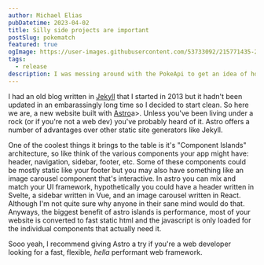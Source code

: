```yaml
---
author: Michael Elias
pubDatetime: 2023-04-02
title: Silly side projects are important
postSlug: pokematch
featured: true
ogImage: https://user-images.githubusercontent.com/53733092/215771435-25408246-2309-4f8b-a781-1f3d93bdf0ec.png
tags:
  - release
description: I was messing around with the PokeApi to get an idea of how tanstack-query works
---
```


I had an old blog written in [Jekyll](https://jekyllrb.com/) that I started in 2013 but it hadn't been updated in an embarassingly long time so I decided to start clean. So here we are, a new website built with [Astro](https://astro.build/)a>. Unless you've been living under a rock (or if you're not a web dev) you've probably heard of it. Astro offers a number of advantages over other static site generators like Jekyll.

One of the coolest things it brings to the table is it's "Component Islands" architecture, so like think of the various components your app might have: header, navigation, sidebar, footer, etc. Some of these components could be mostly static like your footer but you may also have something like an image carousel component that's interactive. In astro you can mix and match your UI framework, hypothetically you could have a header written in Svelte, a sidebar written in Vue, and an image carousel written in React. Although I'm not quite sure why anyone in their sane mind would do that. Anyways, the biggest benefit of astro islands is performance, most of your website is converted to fast static html and the javascript is only loaded for the individual components that actually need it.

Sooo yeah, I recommend giving Astro a try if you're a web developer looking for a fast, flexible, <i>hella</i> performant web framework.
